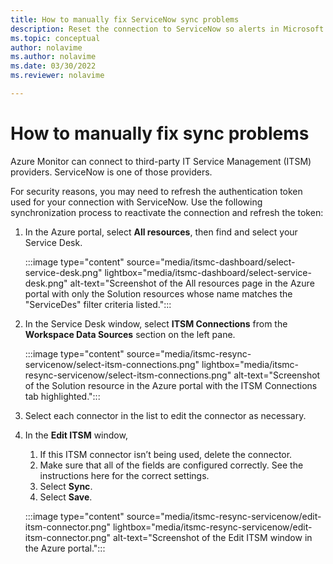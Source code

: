 ```yaml
---
title: How to manually fix ServiceNow sync problems 
description: Reset the connection to ServiceNow so alerts in Microsoft Azure can again call ServiceNow  
ms.topic: conceptual
author: nolavime
ms.author: nolavime
ms.date: 03/30/2022
ms.reviewer: nolavime

---
```

# How to manually fix sync problems

Azure Monitor can connect to third-party IT Service Management (ITSM) providers. ServiceNow is one of those providers.

For security reasons, you may need to refresh the authentication token used for your connection with ServiceNow.
Use the following synchronization process to reactivate the connection and refresh the token:

1. In the Azure portal, select **All resources**, then find and select your Service Desk.

   :::image type="content" source="media/itsmc-dashboard/select-service-desk.png" lightbox="media/itsmc-dashboard/select-service-desk.png" alt-text="Screenshot of the All resources page in the Azure portal with only the Solution resources whose name matches the "ServiceDes" filter criteria listed.":::

1. In the Service Desk window, select **ITSM Connections** from the **Workspace Data Sources** section on the left pane.

    :::image type="content" source="media/itsmc-resync-servicenow/select-itsm-connections.png" lightbox="media/itsmc-resync-servicenow/select-itsm-connections.png" alt-text="Screenshot of the Solution resource in the Azure portal with the ITSM Connections tab highlighted.":::

1. Select each connector in the list to edit the connector as necessary.

1. In the **Edit ITSM** window,

    1. If this ITSM connector isn’t being used, delete the connector.
    1. Make sure that all of the fields are configured correctly. See the instructions here for the correct settings. 
    1. Select **Sync**.
    1. Select **Save**.

    :::image type="content" source="media/itsmc-resync-servicenow/edit-itsm-connector.png" lightbox="media/itsmc-resync-servicenow/edit-itsm-connector.png" alt-text="Screenshot of the Edit ITSM window in the Azure portal.":::
